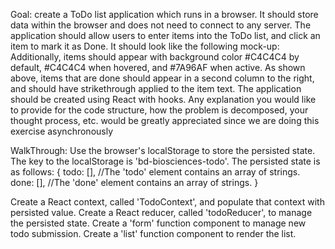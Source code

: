 Goal: create a ToDo list application which runs in a browser. It should store data within the 
browser and does not need to connect to any server. The application should allow users to 
enter items into the ToDo list, and click an item to mark it as Done. It should look like the 
following mock-up:
Additionally, items should appear with background color #C4C4C4 by default, #C4C4C4 when 
hovered, and #7A96AF when active. As shown above, items that are done should appear in a 
second column to the right, and should have strikethrough applied to the item text.
The application should be created using React with hooks. Any explanation you would like to 
provide for the code structure, how the problem is decomposed, your thought process, etc. 
would be greatly appreciated since we are doing this exercise asynchronously


WalkThrough:
Use the browser's localStorage to store the persisted state.
The key to the localStorage is 'bd-biosciences-todo'.
The persisted state is as follows:
{
    todo: [], //The 'todo' element contains an array of strings.
    done: [], //The 'done' element contains an array of strings.
}

Create a React context, called 'TodoContext', and populate that context with persisted value.
Create a React reducer, called 'todoReducer', to manage the persisted state.
Create a 'form' function component to manage new todo submission.
Create a  'list' function component to render the list.

